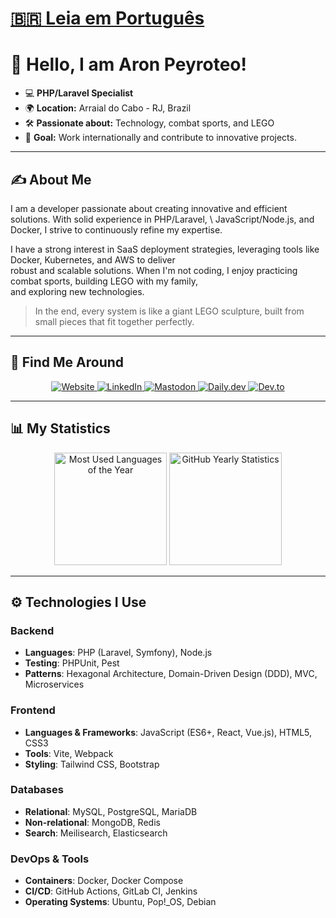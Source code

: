 # [🇧🇷 Leia em Português](README_PT_BR.md)

# 👋 Hello, I am Aron Peyroteo!

- 💻 **PHP/Laravel Specialist**
- 🌍 **Location:** Arraial do Cabo - RJ, Brazil
- 🛠️ **Passionate about:** Technology, combat sports, and LEGO
- 🎯 **Goal:** Work internationally and contribute to innovative projects.

---

## ✍️ About Me

I am a developer passionate about creating innovative and efficient solutions. With solid experience in PHP/Laravel, \ 
JavaScript/Node.js, and Docker, I strive to continuously refine my expertise.

I have a strong interest in SaaS deployment strategies, leveraging tools like Docker, Kubernetes, and AWS to deliver \
robust and scalable solutions. When I'm not coding, I enjoy practicing combat sports, building LEGO with my family, \
and  exploring new technologies.

> In the end, every system is like a giant LEGO sculpture, built from small pieces that fit together perfectly.

---

## 💼 Find Me Around

<div align="center">
  <a href="https://aronpc.dev" target="_blank">
    <img src="https://img.shields.io/badge/-My_Site-1E90FF?style=for-the-badge&logo=internetexplorer&logoColor=white" alt="Website" />
  </a>
  <a href="https://linkedin.com/in/aronpc" target="_blank">
    <img src="https://img.shields.io/badge/-LinkedIn-blue?style=for-the-badge&logo=linkedin" alt="LinkedIn" />
  </a>
  <a href="https://phpc.social/@aronpc" target="_blank">
    <img src="https://img.shields.io/badge/-Mastodon-1DA1F2?style=for-the-badge&logo=mastodon&logoColor=white" alt="Mastodon" />
  </a>
  <a href="https://app.daily.dev/aronpc" target="_blank">
    <img src="https://img.shields.io/badge/-Daily.dev-1DA1F2?style=for-the-badge&logo=daily.dev&logoColor=white" alt="Daily.dev" />
  </a>
  <a href="https://dev.to/aronpc" target="_blank">
    <img src="https://img.shields.io/badge/-Dev.to-1DA1F2?style=for-the-badge&logo=dev.to&logoColor=white" alt="Dev.to" />
  </a>
</div>

---

## 📊 My Statistics

<div align="center">
    <img height="180em" src="https://ghst.aronpc.dev/api/top-langs/?username=aronpc&layout=compact&theme=github_dark&include_all_commits=true&count_private=true" alt="Most Used Languages of the Year" />
    <img height="180em" src="https://ghst.aronpc.dev/api?username=aronpc&show_icons=true&theme=github_dark&hide=contribs&include_all_commits=true&count_private=true" alt="GitHub Yearly Statistics" />
</div>

---

## ⚙️ Technologies I Use

### Backend

- **Languages**: PHP (Laravel, Symfony), Node.js
- **Testing**: PHPUnit, Pest
- **Patterns**: Hexagonal Architecture, Domain-Driven Design (DDD), MVC, Microservices

### Frontend

- **Languages & Frameworks**: JavaScript (ES6+, React, Vue.js), HTML5, CSS3
- **Tools**: Vite, Webpack
- **Styling**: Tailwind CSS, Bootstrap

### Databases

- **Relational**: MySQL, PostgreSQL, MariaDB
- **Non-relational**: MongoDB, Redis
- **Search**: Meilisearch, Elasticsearch

### DevOps & Tools

- **Containers**: Docker, Docker Compose
- **CI/CD**: GitHub Actions, GitLab CI, Jenkins
- **Operating Systems**: Ubuntu, Pop!_OS, Debian
